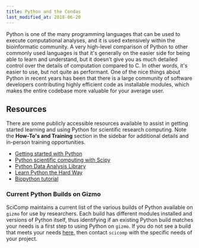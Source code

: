 ```yaml
---
title: Python and the Condas
last_modified_at: 2018-06-20
---
```


Python is one of the many programming languages that can be used to execute
computational analyses, and it is used extensively within the bioinformatic
community. A very high-level comparison of Python to other commonly used
languages is that it's generally on the easier side for being able to learn
and understand, but it doesn't give you as much detailed control over the
details of computation compared to C. In other words, it's easier to use,
but not quite as performant. One of the nice things about Python in recent
years has been that there is a large community of software developers contributing
highly efficient code as installable modules, which makes the entire codebase
more valuable for your average user.

## Resources
There are some publicly accessible resources available to assist in getting started learning and using Python for scientific research computing.  Note the **How-To's and Training** section in the sidebar for additional details and in-person training opportunities.   
  * [Getting started with Python](https://www.python.org/about/gettingstarted/)
  * [Python scientific computing with Scipy](https://www.scipy.org/getting-started.html)
  * [Python Data Analysis Library](http://pandas.pydata.org/pandas-docs/stable/10min.html)
  * [Learn Python the Hard Way](http://learnpythonthehardway.org/book/)
  * [Biopython tutorial](http://biopython.org/DIST/docs/tutorial/Tutorial.html)


### Current Python Builds on Gizmo
SciComp maintains a current list of the various builds of Python available on `gizmo` for use by researchers.  Each build has different modules installed and versions of Python itself, thus identifying if an existing Python build matches your needs is a first step to using Python on `gizmo`.  If you do not see a build that meets your needs [here,](https://fredhutch.github.io/easybuild-life-sciences/Python.html) then contact `scicomp` with the specific needs of your project.  
